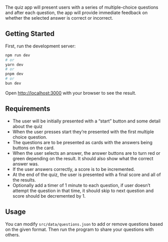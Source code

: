 The quiz app will present users with a series of multiple-choice questions and after each question, the app will provide immediate feedback on whether the selected answer is correct or incorrect.

## Getting Started

First, run the development server:

```bash
npm run dev
# or
yarn dev
# or
pnpm dev
# or
bun dev
```

Open [http://localhost:3000](http://localhost:3000) with your browser to see the result.

## Requirements

- The user will be initially presented with a “start” button and some detail about the quiz
- When the user presses start they’re presented with the first multiple choice question.
- The questions are to be presented as cards with the answers being buttons on the card.
- When the user selects an answer, the answer buttons are to turn red or green depending on the result. It should also show what the correct answer was.
- If the user answers correctly, a score is to be incremented.
- At the end of the quiz, the user is presented with a final score and all of the results.
- Optionally add a timer of 1 minute to each question, if user doesn’t attempt the question in that time, it should skip to next question and score should be decremented by 1.

## Usage

You can modify `src/data/questions.json` to add or remove questions based on the given format. Then run the program to share your questions with others. 